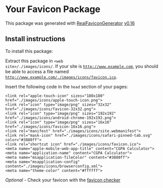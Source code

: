 # Your Favicon Package

This package was generated with [RealFaviconGenerator](https://realfavicongenerator.net/) [v0.16](https://realfavicongenerator.net/change_log#v0.16)

## Install instructions

To install this package:

Extract this package in <code>&lt;web site&gt;/./images/icons/</code>. If your site is <code>http://www.example.com</code>, you should be able to access a file named <code>http://www.example.com/./images/icons/favicon.ico</code>.

Insert the following code in the `head` section of your pages:

    <link rel="apple-touch-icon" sizes="180x180" href="./images/icons/apple-touch-icon.png">
    <link rel="icon" type="image/png" sizes="32x32" href="./images/icons/favicon-32x32.png">
    <link rel="icon" type="image/png" sizes="192x192" href="./images/icons/android-chrome-192x192.png">
    <link rel="icon" type="image/png" sizes="16x16" href="./images/icons/favicon-16x16.png">
    <link rel="manifest" href="./images/icons/site.webmanifest">
    <link rel="mask-icon" href="./images/icons/safari-pinned-tab.svg" color="#3880ff">
    <link rel="shortcut icon" href="./images/icons/favicon.ico">
    <meta name="apple-mobile-web-app-title" content="CGPA Calculator">
    <meta name="application-name" content="CGPA Calculator">
    <meta name="msapplication-TileColor" content="#3880ff">
    <meta name="msapplication-config" content="./images/icons/browserconfig.xml">
    <meta name="theme-color" content="#ffffff">

*Optional* - Check your favicon with the [favicon checker](https://realfavicongenerator.net/favicon_checker)